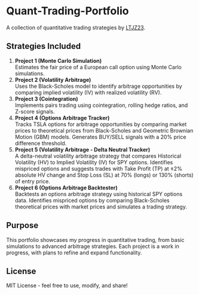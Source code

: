 # Quant-Trading-Portfolio
A collection of quantitative trading strategies by [LTJZ23](https://github.com/LTJZ23).

## Strategies Included
1. **Project 1 (Monte Carlo Simulation)**  
   Estimates the fair price of a European call option using Monte Carlo simulations.
2. **Project 2 (Volatility Arbitrage)**  
   Uses the Black-Scholes model to identify arbitrage opportunities by comparing implied volatility (IV) with realized volatility (RV).
3. **Project 3 (Cointegration)**  
   Implements pairs trading using cointegration, rolling hedge ratios, and Z-score signals.
4. **Project 4 (Options Arbitrage Tracker)**  
   Tracks TSLA options for arbitrage opportunities by comparing market prices to theoretical prices from Black-Scholes and Geometric Brownian Motion (GBM) models. Generates BUY/SELL signals with a 20% price difference threshold.
5. **Project 5 (Volatility Arbitrage - Delta Neutral Tracker)**  
   A delta-neutral volatility arbitrage strategy that compares Historical Volatility (HV) to Implied Volatility (IV) for SPY options. Identifies mispriced options and suggests trades with Take Profit (TP) at ±2% absolute HV change and Stop Loss (SL) at 70% (longs) or 130% (shorts) of entry price.
6. **Project 6 (Options Arbitrage Backtester)**  
   Backtests an options arbitrage strategy using historical SPY options data. Identifies mispriced options by comparing Black-Scholes theoretical prices with market prices and simulates a trading strategy.

## Purpose
This portfolio showcases my progress in quantitative trading, from basic simulations to advanced arbitrage strategies. Each project is a work in progress, with plans to refine and expand functionality.

## License
MIT License - feel free to use, modify, and share!